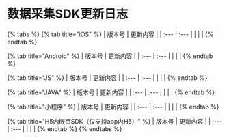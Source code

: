 # 数据采集SDK更新日志

{% tabs %}
{% tab title="iOS" %}
| 版本号 | 更新内容 |
| :--- | :--- |
|  |  |
{% endtab %}

{% tab title="Android" %}
| 版本号 | 更新内容 |
| :--- | :--- |
|  |  |
{% endtab %}

{% tab title="JS" %}
| 版本号 | 更新内容 |
| :--- | :--- |
|  |  |
{% endtab %}

{% tab title="JAVA" %}
| 版本号 | 更新内容 |
| :--- | :--- |
|  |  |
{% endtab %}

{% tab title="小程序" %}
| 版本号 | 更新内容 |
| :--- | :--- |
|  |  |
{% endtab %}

{% tab title="H5内嵌页SDK（仅支持app内H5）" %}
| 版本号 | 更新内容 |
| :--- | :--- |
|  |  |
{% endtab %}
{% endtabs %}



